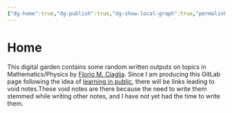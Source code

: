```yaml
---
{"dg-home":true,"dg-publish":true,"dg-show-local-graph":true,"permalink":"/math-phys/home/","tags":"gardenEntry","dgShowLocalGraph":true,"dgPassFrontmatter":true}
---
```



# Home

This digital garden contains some random written outputs on topics in Mathematics/Physics by [Florio M. Ciaglia](https://orcid.org/0000-0002-8987-1181). Since I am producing this GitLab page following the idea of [learning in public](https://notes.nicolevanderhoeven.com/Learning+in+public), there will be links leading to void notes.These void notes are there because the need to write them stemmed while writing other notes, and I have not yet had the time to write them. 
